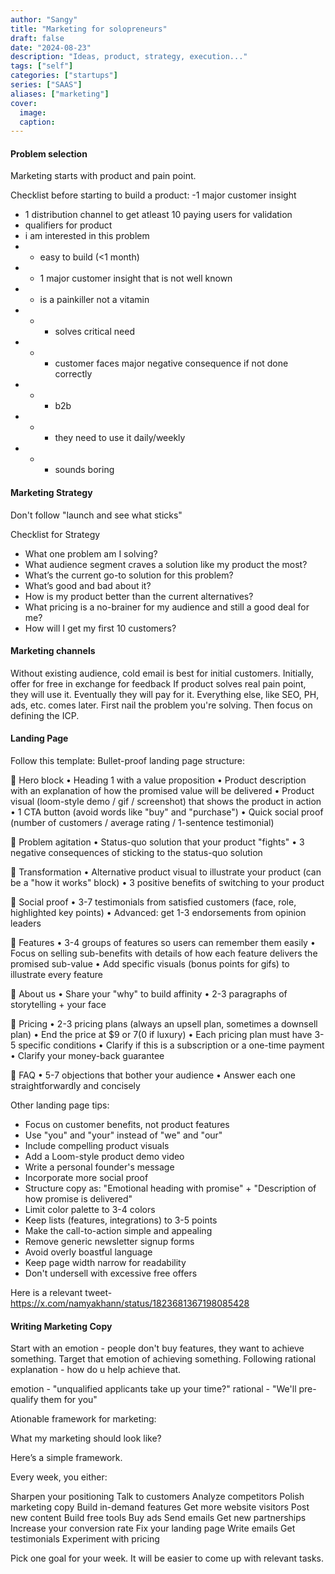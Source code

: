 ```yaml
---
author: "Sangy"
title: "Marketing for solopreneurs"
draft: false
date: "2024-08-23"
description: "Ideas, product, strategy, execution..."
tags: ["self"]
categories: ["startups"]
series: ["SAAS"]
aliases: ["marketing"]
cover:
  image: 
  caption:
---
```


#### Problem selection
Marketing starts with product and pain point.

Checklist before starting to build a product:
-1 major customer insight
- 1 distribution channel to get atleast 10 paying users for validation
- qualifiers for product
- i am interested in this problem
- - easy to build (<1 month)
- - 1 major customer insight that is not well known 
- - is a painkiller not a vitamin 
- - - solves critical need
- - - customer faces major negative consequence if not done correctly
- - - b2b
- - - they need to use it daily/weekly
- - - sounds boring


#### Marketing Strategy
Don't follow "launch and see what sticks"

Checklist for Strategy
- What one problem am I solving?
- What audience segment craves a solution like
my product the most?
- What’s the current go-to solution for this
problem?
- What’s good and bad about it?
- How is my product better than the current
alternatives?
- What pricing is a no-brainer for my audience and
still a good deal for me?
- How will I get my first 10 customers?


#### Marketing channels
Without existing audience, cold email is best for initial customers.
Initially, offer for free in exchange for feedback
If product solves real pain point, they will use it. Eventually they will pay for it.
Everything else, like SEO, PH, ads, etc. comes later. First nail the problem you're solving. Then focus on defining the ICP.

#### Landing Page 

Follow this template:
Bullet-proof landing page structure:

🔹 Hero block
• Heading 1 with a value proposition 
• Product description with an explanation of how the promised value will be delivered
• Product visual (loom-style demo / gif / screenshot) that shows the product in action
• 1 CTA button (avoid words like "buy" and "purchase")
• Quick social proof (number of customers / average rating / 1-sentence testimonial)

🔹 Problem agitation
• Status-quo solution that your product "fights"
• 3 negative consequences of sticking to the status-quo solution

🔹 Transformation
• Alternative product visual to illustrate your product (can be a "how it works" block)
• 3 positive benefits of switching to your product

🔹 Social proof
• 3-7 testimonials from satisfied customers (face, role, highlighted key points)
• Advanced: get 1-3 endorsements from opinion leaders

🔹 Features
• 3-4 groups of features so users can remember them easily
• Focus on selling sub-benefits with details of how each feature delivers the promised sub-value
• Add specific visuals (bonus points for gifs) to illustrate every feature

🔹 About us
• Share your "why" to build affinity
• 2-3 paragraphs of storytelling + your face

🔹 Pricing
• 2-3 pricing plans (always an upsell plan, sometimes a downsell plan)
• End the price at $9 or $7 ($0 if luxury)
• Each pricing plan must have 3-5 specific conditions 
• Clarify if this is a subscription or a one-time payment
• Clarify your money-back guarantee 

🔹 FAQ
• 5-7 objections that bother your audience
• Answer each one straightforwardly and concisely


Other landing page tips:

- Focus on customer benefits, not product features
- Use "you" and "your" instead of "we" and "our"
- Include compelling product visuals
- Add a Loom-style product demo video
- Write a personal founder's message
- Incorporate more social proof
- Structure copy as: "Emotional heading with promise" + "Description of how promise is delivered"
- Limit color palette to 3-4 colors
- Keep lists (features, integrations) to 3-5 points
- Make the call-to-action simple and appealing
- Remove generic newsletter signup forms
- Avoid overly boastful language
- Keep page width narrow for readability
- Don't undersell with excessive free offers


Here is a relevant tweet- https://x.com/namyakhann/status/1823681367198085428

#### Writing Marketing Copy

Start with an emotion - people don't buy features, they want to achieve something. Target that emotion of achieving something. 
Following rational explanation - how do u help achieve that. 

emotion - "unqualified applicants take up your time?"
rational - "We'll pre-qualify them for you"


Ationable framework for marketing:

What my marketing should look like?


Here’s a simple framework.


Every week, you either:

Sharpen your positioning
  Talk to customers
  Analyze competitors
  Polish marketing copy
  Build in-demand features
Get more website visitors
  Post new content
  Build free tools
  Buy ads
  Send emails
  Get new partnerships
Increase your conversion rate
  Fix your landing page
  Write emails
  Get testimonials
  Experiment with pricing

Pick one goal for your week. It will be easier to come up with relevant tasks.